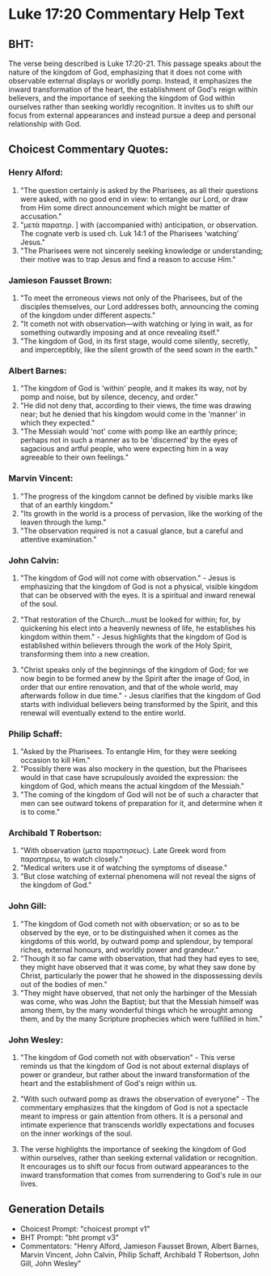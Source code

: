 # Luke 17:20 Commentary Help Text

## BHT:
The verse being described is Luke 17:20-21. This passage speaks about the nature of the kingdom of God, emphasizing that it does not come with observable external displays or worldly pomp. Instead, it emphasizes the inward transformation of the heart, the establishment of God's reign within believers, and the importance of seeking the kingdom of God within ourselves rather than seeking worldly recognition. It invites us to shift our focus from external appearances and instead pursue a deep and personal relationship with God.

## Choicest Commentary Quotes:
### Henry Alford:
1. "The question certainly is asked by the Pharisees, as all their questions were asked, with no good end in view: to entangle our Lord, or draw from Him some direct announcement which might be matter of accusation."
2. "μετὰ παρατηρ. ] with (accompanied with) anticipation, or observation. The cognate verb is used ch. Luk 14:1 of the Pharisees ‘watching’ Jesus."
3. "The Pharisees were not sincerely seeking knowledge or understanding; their motive was to trap Jesus and find a reason to accuse Him."

### Jamieson Fausset Brown:
1. "To meet the erroneous views not only of the Pharisees, but of the disciples themselves, our Lord addresses both, announcing the coming of the kingdom under different aspects."
2. "It cometh not with observation—with watching or lying in wait, as for something outwardly imposing and at once revealing itself."
3. "The kingdom of God, in its first stage, would come silently, secretly, and imperceptibly, like the silent growth of the seed sown in the earth."

### Albert Barnes:
1. "The kingdom of God is 'within' people, and it makes its way, not by pomp and noise, but by silence, decency, and order." 
2. "He did not deny that, according to their views, the time was drawing near; but he denied that his kingdom would come in the 'manner' in which they expected."
3. "The Messiah would 'not' come with pomp like an earthly prince; perhaps not in such a manner as to be 'discerned' by the eyes of sagacious and artful people, who were expecting him in a way agreeable to their own feelings."

### Marvin Vincent:
1. "The progress of the kingdom cannot be defined by visible marks like that of an earthly kingdom."
2. "Its growth in the world is a process of pervasion, like the working of the leaven through the lump."
3. "The observation required is not a casual glance, but a careful and attentive examination."

### John Calvin:
1. "The kingdom of God will not come with observation." - Jesus is emphasizing that the kingdom of God is not a physical, visible kingdom that can be observed with the eyes. It is a spiritual and inward renewal of the soul.

2. "That restoration of the Church...must be looked for within; for, by quickening his elect into a heavenly newness of life, he establishes his kingdom within them." - Jesus highlights that the kingdom of God is established within believers through the work of the Holy Spirit, transforming them into a new creation.

3. "Christ speaks only of the beginnings of the kingdom of God; for we now begin to be formed anew by the Spirit after the image of God, in order that our entire renovation, and that of the whole world, may afterwards follow in due time." - Jesus clarifies that the kingdom of God starts with individual believers being transformed by the Spirit, and this renewal will eventually extend to the entire world.

### Philip Schaff:
1. "Asked by the Pharisees. To entangle Him, for they were seeking occasion to kill Him." 
2. "Possibly there was also mockery in the question, but the Pharisees would in that case have scrupulously avoided the expression: the kingdom of God, which means the actual kingdom of the Messiah."
3. "The coming of the kingdom of God will not be of such a character that men can see outward tokens of preparation for it, and determine when it is to come."

### Archibald T Robertson:
1. "With observation (μετα παρατησεως). Late Greek word from παρατηρεω, to watch closely."
2. "Medical writers use it of watching the symptoms of disease."
3. "But close watching of external phenomena will not reveal the signs of the kingdom of God."

### John Gill:
1. "The kingdom of God cometh not with observation; or so as to be observed by the eye, or to be distinguished when it comes as the kingdoms of this world, by outward pomp and splendour, by temporal riches, external honours, and worldly power and grandeur."
2. "Though it so far came with observation, that had they had eyes to see, they might have observed that it was come, by what they saw done by Christ, particularly the power that he showed in the dispossessing devils out of the bodies of men."
3. "They might have observed, that not only the harbinger of the Messiah was come, who was John the Baptist; but that the Messiah himself was among them, by the many wonderful things which he wrought among them, and by the many Scripture prophecies which were fulfilled in him."

### John Wesley:
1. "The kingdom of God cometh not with observation" - This verse reminds us that the kingdom of God is not about external displays of power or grandeur, but rather about the inward transformation of the heart and the establishment of God's reign within us.

2. "With such outward pomp as draws the observation of everyone" - The commentary emphasizes that the kingdom of God is not a spectacle meant to impress or gain attention from others. It is a personal and intimate experience that transcends worldly expectations and focuses on the inner workings of the soul.

3. The verse highlights the importance of seeking the kingdom of God within ourselves, rather than seeking external validation or recognition. It encourages us to shift our focus from outward appearances to the inward transformation that comes from surrendering to God's rule in our lives.


## Generation Details
- Choicest Prompt: "choicest prompt v1"
- BHT Prompt: "bht prompt v3"
- Commentators: "Henry Alford, Jamieson Fausset Brown, Albert Barnes, Marvin Vincent, John Calvin, Philip Schaff, Archibald T Robertson, John Gill, John Wesley"
